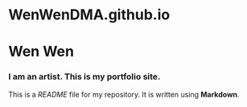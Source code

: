 # WenWenDMA.github.io

# Wen Wen

### I am an artist. This is my portfolio site.

This is a *README* file for my repository. It is written using **Markdown**.


